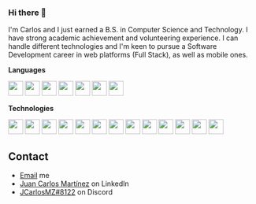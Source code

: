 ### Hi there 👋
I'm Carlos and I just earned a B.S. in Computer Science and Technology. I have strong academic achievement and volunteering experience. I can handle different technologies and I'm keen to pursue a Software Development career in web platforms (Full Stack), as well as mobile ones.

**Languages**

<code><img height="30" src="https://upload.wikimedia.org/wikipedia/commons/thumb/1/18/ISO_C%2B%2B_Logo.svg/1822px-ISO_C%2B%2B_Logo.svg.png"></code>
<code><img height="30" src="https://upload.wikimedia.org/wikipedia/commons/thumb/c/c3/Python-logo-notext.svg/1869px-Python-logo-notext.svg.png"></code>
<code><img height="30" src="https://upload.wikimedia.org/wikipedia/commons/6/6a/JavaScript-logo.png"></code>
<code><img height="30" src="https://seeklogo.com/images/C/c-sharp-c-logo-02F17714BA-seeklogo.com.png"></code>
<code><img height="30" src="https://seeklogo.com/images/K/kotlin-logo-6A9E0484CA-seeklogo.com.png"></code>
<code><img height="30" src="https://cdn-icons-png.flaticon.com/512/4492/4492311.png"></code>
<code><img height="30" src="https://go.dev/blog/go-brand/Go-Logo/PNG/Go-Logo_Blue.png"></code>



**Technologies**

<code><img height="30" src="https://upload.wikimedia.org/wikipedia/commons/thumb/7/7d/Microsoft_.NET_logo.svg/1024px-Microsoft_.NET_logo.svg.png"></code>
<code><img height="30" src="https://pbs.twimg.com/profile_images/1377340526890872832/Qvi0U8pF_400x400.jpg"></code>
<code><img height="30" src="https://1000marcas.net/wp-content/uploads/2021/05/Docker-Logo-2013.png"></code>
<code><img height="30" src="https://logowik.com/content/uploads/images/microsoft-sql-server4529.jpg"></code>
<code><img height="30" src="https://cdn4.iconfinder.com/data/icons/logos-3/600/React.js_logo-512.png"></code>
<code><img height="30" src="https://p.kindpng.com/picc/s/485-4850258_bootstrap-logo-png-image-free-download-searchpng-logos.png"></code>
<code><img height="30" src="https://cdn-icons-png.flaticon.com/512/5968/5968322.png"></code>
<code><img height="30" src="https://cdn.freebiesupply.com/logos/large/2x/mysql-logo-png-transparent.png"></code>
<code><img height="30" src="https://cdn.freebiesupply.com/logos/large/2x/firebase-1-logo-png-transparent.png"></code>
<code><img height="30" src="https://upload.wikimedia.org/wikipedia/commons/thumb/9/95/Android_Studio_Icon_3.6.svg/1900px-Android_Studio_Icon_3.6.svg.png"></code>
<code><img height="30" src="https://cdn.freebiesupply.com/logos/large/2x/unity-69-logo-png-transparent.png"></code>
<code><img height="30" src="https://upload.wikimedia.org/wikipedia/commons/thumb/9/9a/Visual_Studio_Code_1.35_icon.svg/2048px-Visual_Studio_Code_1.35_icon.svg.png"></code>
<code><img height="30" src="https://git-scm.com/images/logos/downloads/Git-Icon-1788C.png"></code>

## Contact
- [Email](mailto:juancmtz777@gmail.com) me
- [Juan Carlos Martínez](https://www.linkedin.com/in/jcarlosmtzz/) on LinkedIn
- [JCarlosMZ#8122](./) on Discord
